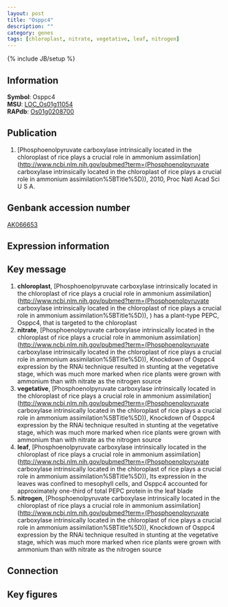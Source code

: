 ```yaml
---
layout: post
title: "Osppc4"
description: ""
category: genes
tags: [chloroplast, nitrate, vegetative, leaf, nitrogen]
---
```

{% include JB/setup %}

## Information
__Symbol__: Osppc4  
__MSU__: [LOC_Os01g11054](http://rice.plantbiology.msu.edu/cgi-bin/ORF_infopage.cgi?orf=LOC_Os01g11054)  
__RAPdb__: [Os01g0208700](http://rapdb.dna.affrc.go.jp/viewer/gbrowse_details/irgsp1?name=Os01g0208700)  

## Publication
1. [Phosphoenolpyruvate carboxylase intrinsically located in the chloroplast of rice plays a crucial role in ammonium assimilation](http://www.ncbi.nlm.nih.gov/pubmed?term=(Phosphoenolpyruvate carboxylase intrinsically located in the chloroplast of rice plays a crucial role in ammonium assimilation%5BTitle%5D)), 2010, Proc Natl Acad Sci U S A.

## Genbank accession number
[AK066653](http://www.ncbi.nlm.nih.gov/nuccore/AK066653)

## Expression information

## Key message
1. __chloroplast__, [Phosphoenolpyruvate carboxylase intrinsically located in the chloroplast of rice plays a crucial role in ammonium assimilation](http://www.ncbi.nlm.nih.gov/pubmed?term=(Phosphoenolpyruvate carboxylase intrinsically located in the chloroplast of rice plays a crucial role in ammonium assimilation%5BTitle%5D)), ) has a plant-type PEPC, Osppc4, that is targeted to the chloroplast
2. __nitrate__, [Phosphoenolpyruvate carboxylase intrinsically located in the chloroplast of rice plays a crucial role in ammonium assimilation](http://www.ncbi.nlm.nih.gov/pubmed?term=(Phosphoenolpyruvate carboxylase intrinsically located in the chloroplast of rice plays a crucial role in ammonium assimilation%5BTitle%5D)),  Knockdown of Osppc4 expression by the RNAi technique resulted in stunting at the vegetative stage, which was much more marked when rice plants were grown with ammonium than with nitrate as the nitrogen source
3. __vegetative__, [Phosphoenolpyruvate carboxylase intrinsically located in the chloroplast of rice plays a crucial role in ammonium assimilation](http://www.ncbi.nlm.nih.gov/pubmed?term=(Phosphoenolpyruvate carboxylase intrinsically located in the chloroplast of rice plays a crucial role in ammonium assimilation%5BTitle%5D)),  Knockdown of Osppc4 expression by the RNAi technique resulted in stunting at the vegetative stage, which was much more marked when rice plants were grown with ammonium than with nitrate as the nitrogen source
4. __leaf__, [Phosphoenolpyruvate carboxylase intrinsically located in the chloroplast of rice plays a crucial role in ammonium assimilation](http://www.ncbi.nlm.nih.gov/pubmed?term=(Phosphoenolpyruvate carboxylase intrinsically located in the chloroplast of rice plays a crucial role in ammonium assimilation%5BTitle%5D)),  Its expression in the leaves was confined to mesophyll cells, and Osppc4 accounted for approximately one-third of total PEPC protein in the leaf blade
5. __nitrogen__, [Phosphoenolpyruvate carboxylase intrinsically located in the chloroplast of rice plays a crucial role in ammonium assimilation](http://www.ncbi.nlm.nih.gov/pubmed?term=(Phosphoenolpyruvate carboxylase intrinsically located in the chloroplast of rice plays a crucial role in ammonium assimilation%5BTitle%5D)),  Knockdown of Osppc4 expression by the RNAi technique resulted in stunting at the vegetative stage, which was much more marked when rice plants were grown with ammonium than with nitrate as the nitrogen source

## Connection

## Key figures


